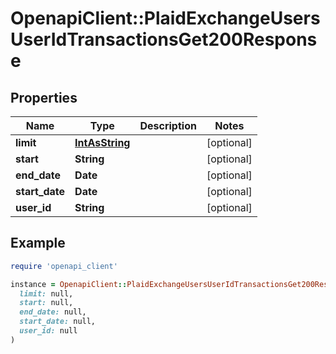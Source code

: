 # OpenapiClient::PlaidExchangeUsersUserIdTransactionsGet200Response

## Properties

| Name | Type | Description | Notes |
| ---- | ---- | ----------- | ----- |
| **limit** | [**IntAsString**](IntAsString.md) |  | [optional] |
| **start** | **String** |  | [optional] |
| **end_date** | **Date** |  | [optional] |
| **start_date** | **Date** |  | [optional] |
| **user_id** | **String** |  | [optional] |

## Example

```ruby
require 'openapi_client'

instance = OpenapiClient::PlaidExchangeUsersUserIdTransactionsGet200Response.new(
  limit: null,
  start: null,
  end_date: null,
  start_date: null,
  user_id: null
)
```

